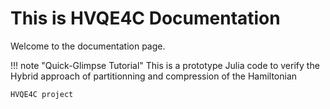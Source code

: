 # This is HVQE4C Documentation

Welcome to the documentation page. 

!!! note "Quick-Glimpse Tutorial"
    This is a prototype  Julia code to verify the Hybrid approach of partitionning and compression of the Hamiltonian 

```@docs
HVQE4C project
```